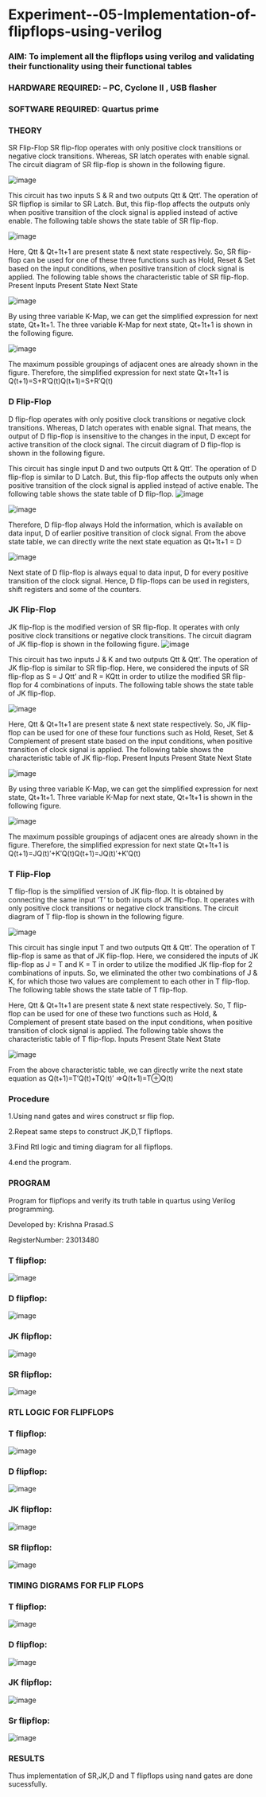 # Experiment--05-Implementation-of-flipflops-using-verilog
### AIM: To implement all the flipflops using verilog and validating their functionality using their functional tables
### HARDWARE REQUIRED:  – PC, Cyclone II , USB flasher
### SOFTWARE REQUIRED:   Quartus prime
### THEORY 
SR Flip-Flop
SR flip-flop operates with only positive clock transitions or negative clock transitions. Whereas, SR latch operates with enable signal. The circuit diagram of SR flip-flop is shown in the following figure.

![image](https://user-images.githubusercontent.com/36288975/167910294-bb550548-b1dc-4cba-9044-31d9037d476b.png)

 
This circuit has two inputs S & R and two outputs Qtt & Qtt’. The operation of SR flipflop is similar to SR Latch. But, this flip-flop affects the outputs only when positive transition of the clock signal is applied instead of active enable.
The following table shows the state table of SR flip-flop.


![image](https://user-images.githubusercontent.com/36288975/167910648-ced88e69-869c-42e2-9718-a285a3902446.png)


Here, Qtt & Qt+1t+1 are present state & next state respectively. So, SR flip-flop can be used for one of these three functions such as Hold, Reset & Set based on the input conditions, when positive transition of clock signal is applied. The following table shows the characteristic table of SR flip-flop.
Present Inputs	Present State	Next State


![image](https://user-images.githubusercontent.com/36288975/167908180-5fc9d589-1cb5-41f5-b2c8-927e04f5f387.png)

By using three variable K-Map, we can get the simplified expression for next state, Qt+1t+1. The three variable K-Map for next state, Qt+1t+1 is shown in the following figure.

![image](https://user-images.githubusercontent.com/36288975/167908214-25b30a54-db20-4bcb-9385-5f93a1982a09.png)

 
The maximum possible groupings of adjacent ones are already shown in the figure. Therefore, the simplified expression for next state Qt+1t+1 is
Q(t+1)=S+R′Q(t)Q(t+1)=S+R′Q(t)


### D Flip-Flop
D flip-flop operates with only positive clock transitions or negative clock transitions. Whereas, D latch operates with enable signal. That means, the output of D flip-flop is insensitive to the changes in the input, D except for active transition of the clock signal. The circuit diagram of D flip-flop is shown in the following figure.
 
This circuit has single input D and two outputs Qtt & Qtt’. The operation of D flip-flop is similar to D Latch. But, this flip-flop affects the outputs only when positive transition of the clock signal is applied instead of active enable.
The following table shows the state table of D flip-flop.
![image](https://user-images.githubusercontent.com/36288975/167908342-e03f0cbb-5958-43bb-b74a-5e3ec2341675.png)

![image](https://user-images.githubusercontent.com/36288975/167910325-aeef0739-0a54-40e2-bebd-6f5fa0cad10e.png)



Therefore, D flip-flop always Hold the information, which is available on data input, D of earlier positive transition of clock signal. From the above state table, we can directly write the next state equation as
Qt+1t+1 = D



![image](https://user-images.githubusercontent.com/36288975/167908850-d39d07ba-7f9d-490a-b9f2-274e189fd047.png)

Next state of D flip-flop is always equal to data input, D for every positive transition of the clock signal. Hence, D flip-flops can be used in registers, shift registers and some of the counters.


### JK Flip-Flop
JK flip-flop is the modified version of SR flip-flop. It operates with only positive clock transitions or negative clock transitions. The circuit diagram of JK flip-flop is shown in the following figure.
![image](https://user-images.githubusercontent.com/36288975/167910378-d2d984a7-2815-4d17-8c41-ee4bdf59ec24.png) 

 
This circuit has two inputs J & K and two outputs Qtt & Qtt’. The operation of JK flip-flop is similar to SR flip-flop. Here, we considered the inputs of SR flip-flop as S = J Qtt’ and R = KQtt in order to utilize the modified SR flip-flop for 4 combinations of inputs.
The following table shows the state table of JK flip-flop.


![image](https://user-images.githubusercontent.com/36288975/167908575-59c35afb-50d3-46a2-888c-47478a3179d5.png)

Here, Qtt & Qt+1t+1 are present state & next state respectively. So, JK flip-flop can be used for one of these four functions such as Hold, Reset, Set & Complement of present state based on the input conditions, when positive transition of clock signal is applied. The following table shows the characteristic table of JK flip-flop.
Present Inputs	Present State	Next State

![image](https://user-images.githubusercontent.com/36288975/167908664-c854ffe9-0bd3-44c2-bfa6-e53928181c69.png)


By using three variable K-Map, we can get the simplified expression for next state, Qt+1t+1. Three variable K-Map for next state, Qt+1t+1 is shown in the following figure.
 
 
 ![image](https://user-images.githubusercontent.com/36288975/167908688-fa93c3e9-8323-4864-947d-c11d163d5a90.png)

The maximum possible groupings of adjacent ones are already shown in the figure. Therefore, the simplified expression for next state Qt+1t+1 is
Q(t+1)=JQ(t)′+K′Q(t)Q(t+1)=JQ(t)′+K′Q(t)



### T Flip-Flop
T flip-flop is the simplified version of JK flip-flop. It is obtained by connecting the same input ‘T’ to both inputs of JK flip-flop. It operates with only positive clock transitions or negative clock transitions. The circuit diagram of T flip-flop is shown in the following figure.

![image](https://user-images.githubusercontent.com/36288975/167911534-5f3c445d-bc68-46e2-9a9c-7efce5febc60.png)



This circuit has single input T and two outputs Qtt & Qtt’. The operation of T flip-flop is same as that of JK flip-flop. Here, we considered the inputs of JK flip-flop as J = T and K = T in order to utilize the modified JK flip-flop for 2 combinations of inputs. So, we eliminated the other two combinations of J & K, for which those two values are complement to each other in T flip-flop.
The following table shows the state table of T flip-flop.



Here, Qtt & Qt+1t+1 are present state & next state respectively. So, T flip-flop can be used for one of these two functions such as Hold, & Complement of present state based on the input conditions, when positive transition of clock signal is applied. The following table shows the characteristic table of T flip-flop.
Inputs	Present State	Next State


![image](https://user-images.githubusercontent.com/36288975/167909015-53aa9450-3f28-4202-887a-79d88228f8a0.png)

From the above characteristic table, we can directly write the next state equation as
Q(t+1)=T′Q(t)+TQ(t)′
⇒Q(t+1)=T⊕Q(t)

### Procedure
1.Using nand gates and wires construct sr flip flop.

2.Repeat same steps to construct JK,D,T flipflops.

3.Find Rtl logic and timing diagram for all flipflops.

4.end the program.

### PROGRAM 
Program for flipflops  and verify its truth table in quartus using Verilog programming.

Developed by: Krishna Prasad.S

RegisterNumber: 23013480
### T flipflop:
![image](https://github.com/KrishnaPrasad148/Experiment--05-Implementation-of-flipflops-using-verilog/assets/147332763/e77c633d-d12b-4c03-87a8-f2df11ac1d6a)
### D flipflop:
![image](https://github.com/KrishnaPrasad148/Experiment--05-Implementation-of-flipflops-using-verilog/assets/147332763/de6f4034-4f4d-4477-9f55-a51186ae162c)
### JK flipflop:
![image](https://github.com/KrishnaPrasad148/Experiment--05-Implementation-of-flipflops-using-verilog/assets/147332763/158b31f4-1ae6-4cf5-87f1-db799e9ccb39)
### SR flipflop:
![image](https://github.com/KrishnaPrasad148/Experiment--05-Implementation-of-flipflops-using-verilog/assets/147332763/ed6097fd-4101-4c61-8f86-22f27b65ae77)


### RTL LOGIC FOR FLIPFLOPS 
### T flipflop:
![image](https://github.com/KrishnaPrasad148/Experiment--05-Implementation-of-flipflops-using-verilog/assets/147332763/690fecb6-b796-4a81-a3e4-63df681593c0)
### D flipflop:
![image](https://github.com/KrishnaPrasad148/Experiment--05-Implementation-of-flipflops-using-verilog/assets/147332763/acd6bd97-47c3-4107-b040-a0f1bcaddfd4)
### JK flipflop:
![image](https://github.com/KrishnaPrasad148/Experiment--05-Implementation-of-flipflops-using-verilog/assets/147332763/2fd9d380-7923-4688-805e-19375d13c919)
### SR flipflop:
![image](https://github.com/KrishnaPrasad148/Experiment--05-Implementation-of-flipflops-using-verilog/assets/147332763/a89fb010-7033-4515-91a0-14da356646e4)


### TIMING DIGRAMS FOR FLIP FLOPS 
### T flipflop:
![image](https://github.com/KrishnaPrasad148/Experiment--05-Implementation-of-flipflops-using-verilog/assets/147332763/fb56d926-4b77-4cb3-8c2b-f57a9900e87d)
### D flipflop:
![image](https://github.com/KrishnaPrasad148/Experiment--05-Implementation-of-flipflops-using-verilog/assets/147332763/b09ab16f-8eb0-46e9-9f6b-6cb44c06798c)
### JK flipflop:
![image](https://github.com/KrishnaPrasad148/Experiment--05-Implementation-of-flipflops-using-verilog/assets/147332763/311c7c73-dba6-4259-8801-d11161d533c9)
### Sr flipflop:
![image](https://github.com/KrishnaPrasad148/Experiment--05-Implementation-of-flipflops-using-verilog/assets/147332763/2b6b5137-8af8-4824-8d5d-c1d81adf859e)


### RESULTS 
Thus implementation of SR,JK,D and T flipflops using nand gates are done sucessfully.
